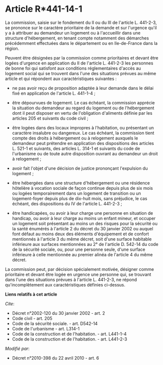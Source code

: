 # Article R*441-14-1

La commission, saisie sur le fondement du II ou du III de l'article L. 441-2-3, se prononce sur le caractère prioritaire de
la demande et sur l'urgence qu'il y a à attribuer au demandeur un logement ou à l'accueillir dans une structure
d'hébergement, en tenant compte notamment des démarches précédemment effectuées dans le département ou en Ile-de-France dans
la région. 

Peuvent être désignées par la commission comme prioritaires et devant être logées d'urgence en application du II de l'article
L. 441-2-3 les personnes de bonne foi qui satisfont aux conditions réglementaires d'accès au logement social qui se trouvent
dans l'une des situations prévues au même article et qui répondent aux caractéristiques suivantes :

- ne pas avoir reçu de proposition adaptée à leur demande dans le délai fixé en application de l'article L. 441-1-4 ;

- être dépourvues de logement. Le cas échéant, la commission apprécie la situation du demandeur au regard du logement ou de
l'hébergement dont il peut disposer en vertu de l'obligation d'aliments définie par les articles 205 et suivants du code
civil ;

- être logées dans des locaux impropres à l'habitation, ou présentant un caractère insalubre ou dangereux. Le cas échéant, la
commission tient compte des droits à hébergement ou à relogement auxquels le demandeur peut prétendre en application des
dispositions des articles L. 521-1 et suivants, des articles L. 314-1 et suivants du code de l'urbanisme ou de toute autre
disposition ouvrant au demandeur un droit à relogement ;

- avoir fait l'objet d'une décision de justice prononçant l'expulsion du logement ;

- être hébergées dans une structure d'hébergement ou une résidence hôtelière à vocation sociale de façon continue depuis plus
de six mois ou logées temporairement dans un logement de transition ou un logement-foyer depuis plus de dix-huit mois, sans
préjudice, le cas échéant, des dispositions du IV de l'article L. 441-2-3 ;

- être handicapées, ou avoir à leur charge une personne en situation de handicap, ou avoir à leur charge au moins un enfant
mineur, et occuper un logement soit présentant au moins un des risques pour la sécurité ou la santé énumérés à l'article 2 du
décret du 30 janvier 2002 ou auquel font défaut au moins deux des éléments d'équipement et de confort mentionnés à l'article
3 du même décret, soit d'une surface habitable inférieure aux surfaces mentionnées au 2° de l'article D. 542-14 du code de la
sécurité sociale, ou, pour une personne seule, d'une surface inférieure à celle mentionnée au premier alinéa de l'article 4
du même décret. 

La commission peut, par décision spécialement motivée, désigner comme prioritaire et devant être logée en urgence une
personne qui, se trouvant dans l'une des situations prévues à l'article L. 441-2-3, ne répond qu'incomplètement aux
caractéristiques définies ci-dessus.

**Liens relatifs à cet article**

_Cite_:

  - Décret n°2002-120 du 30 janvier 2002 - art. 2
  - Code civil - art. 205
  - Code de la sécurité sociale. - art. D542-14
  - Code de l'urbanisme - art. L314-1
  - Code de la construction et de l'habitation. - art. L441-1-4
  - Code de la construction et de l'habitation. - art. L441-2-3

_Modifié par_:

  - Décret n°2010-398 du 22 avril 2010 - art. 6

